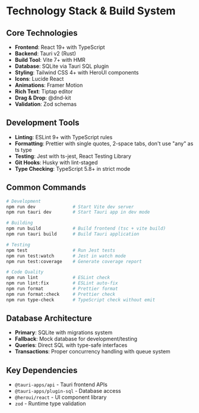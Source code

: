 # Technology Stack & Build System

## Core Technologies

- **Frontend**: React 19+ with TypeScript
- **Backend**: Tauri v2 (Rust)
- **Build Tool**: Vite 7+ with HMR
- **Database**: SQLite via Tauri SQL plugin
- **Styling**: Tailwind CSS 4+ with HeroUI components
- **Icons**: Lucide React
- **Animations**: Framer Motion
- **Rich Text**: Tiptap editor
- **Drag & Drop**: @dnd-kit
- **Validation**: Zod schemas

## Development Tools

- **Linting**: ESLint 9+ with TypeScript rules
- **Formatting**: Prettier with single quotes, 2-space tabs, don't use "any" as ts type
- **Testing**: Jest with ts-jest, React Testing Library
- **Git Hooks**: Husky with lint-staged
- **Type Checking**: TypeScript 5.8+ in strict mode

## Common Commands

```bash
# Development
npm run dev              # Start Vite dev server
npm run tauri dev        # Start Tauri app in dev mode

# Building
npm run build            # Build frontend (tsc + vite build)
npm run tauri build      # Build Tauri application

# Testing
npm test                 # Run Jest tests
npm run test:watch       # Jest in watch mode
npm run test:coverage    # Generate coverage report

# Code Quality
npm run lint             # ESLint check
npm run lint:fix         # ESLint auto-fix
npm run format           # Prettier format
npm run format:check     # Prettier check
npm run type-check       # TypeScript check without emit
```

## Database Architecture

- **Primary**: SQLite with migrations system
- **Fallback**: Mock database for development/testing
- **Queries**: Direct SQL with type-safe interfaces
- **Transactions**: Proper concurrency handling with queue system

## Key Dependencies

- `@tauri-apps/api` - Tauri frontend APIs
- `@tauri-apps/plugin-sql` - Database access
- `@heroui/react` - UI component library
- `zod` - Runtime type validation
